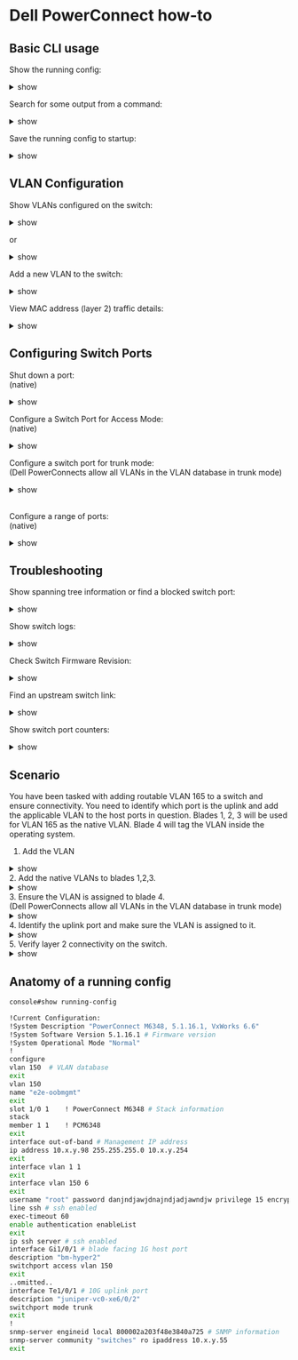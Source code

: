 # Dell PowerConnect how-to

## Basic CLI usage

Show the running config:
<details><summary>show</summary>
<p>

```bash

console#show running-config

!Current Configuration:
!System Description "PowerConnect M6348, 5.1.16.1, VxWorks 6.6"
!System Software Version 5.1.16.1
!System Operational Mode "Normal"
!
configure
vlan 150,152-155,183,3800,3807
exit
vlan 150
name "e2e-oobmgmt"

```

</p>
</details>


Search for some output from a command:
<details><summary>show</summary>
<p>

```bash

console#show running-config | include 1/0/2

interface Gi1/0/2

```

</p>
</details>

Save the running config to startup:
<details><summary>show</summary>
<p>

```bash

console#copy running-config startup-config

This operation may take a few minutes.
Management interfaces will not be available during this time.

Are you sure you want to save? (y/n)

```

</p>
</details>


## VLAN Configuration

Show VLANs configured on the switch:
<details><summary>show</summary>
<p>

```bash
console# show vlan

VLAN   Name                             Ports          Type
-----  ---------------                  -------------  --------------
1      default                          Po1-128,       Default
                                        Gi1/0/33-48,
                                        Te1/0/1-2
150    oobmgmt                          Te1/0/1-2      Static
```

</p>
</details>

or

<details><summary>show</summary>
<p>

```bash
console# show interface status


Port       Description                Duplex  Speed    Neg   Link   Flow Control
                                                             State  Status
---------  -------------------------  ------  -------  ----  ------ ------------
Gi1/0/1    bm-hyper2                  Full    1000     Auto  Up     Active
```

</p>
</details>



Add a new VLAN to the switch:
<details><summary>show</summary>
<p>

```bash
console# configure
console(config)# vlan database
console(config)# vlan 12
console(config)# exit
```

</p>
</details>

View MAC address (layer 2) traffic details:
<details><summary>show</summary>
<p>

```bash
console#show mac address-table

Aging time is 300 Sec

Vlan     Mac Address           Type        Port
-------- --------------------- ----------- ---------------------
1        84C1.C142.3E85        Dynamic     Te1/0/2
1        F48E.3840.A727        Management  Vl1
12       F48E.3840.A727        Management  Vl12
```

</p>
</details>


## Configuring Switch Ports

Shut down a port:
<br/>
(native)
<details><summary>show</summary>
<p>

```bash
console# configure
console(config)# interface Gi1/0/1
console(config)# shutdown
console(config)# exit
```

</p>
</details>

Configure a Switch Port for Access Mode:
<br/>
(native)
<details><summary>show</summary>
<p>

```bash
console# configure
console(config)# interface Gi1/0/1
console(config)# description usefuldescription
console(config)# switchport access vlan 150
console(config)# exit
```

</p>
</details>

Configure a switch port for trunk mode:
<br/>
(Dell PowerConnects allow all VLANs in the VLAN database in trunk mode)
<details><summary>show</summary>
<p>

```bash
console# configure
console(config)# interface Gi1/0/1
console(config)# description usefuldescription
console(config)# switchport mode trunk
console(config)# exit
```

</p>
</details>

<br/>


Configure a range of ports:
<br/>
(native)
<details><summary>show</summary>
<p>

```bash
console# configure
console(config)# interface range gigabitethernet 1/0/1-32
console(config)# description alltheports
console(config)# switchport access vlan 150
console(config)# exit
```

</p>
</details>

## Troubleshooting


Show spanning tree information or find a blocked switch port:

<details><summary>show</summary>
<p>

```bash

console#show spanning-tree

Spanning tree :Enabled - BPDU Flooding :Disabled - Portfast BPDU filtering :Disabled - mode :rstp
CST Regional Root:        80:00:F4:8E:38:40:A7:25
Regional Root Path Cost:  0
ROOT ID
              Priority        17618
              Address         DC38.E19C.5E01
              Path Cost       24000
              Root Port       Te1/0/2
              Hello Time 2 Sec Max Age 20 sec Forward Delay 15 sec TxHoldCount 6 sec
              Bridge Max Hops 20
Bridge ID
              Priority        32768
              Address         F48E.3840.A725
              Hello Time 2 Sec Max Age 20 sec Forward Delay 15 sec
Interfaces

Name     State    Prio.Nbr  Cost      Sts  Role  Restricted
------   -------- --------- --------- ---- ----- ----------
Gi1/0/1  Enabled  128.1     20000     FWD  Desg  No
Gi1/0/2  Enabled  128.2     20000     FWD  Desg  No
Gi1/0/3  Enabled  128.3     20000     FWD  Desg  No
Gi1/0/4  Enabled  128.4     20000     FWD  Desg  No

```

</p>
</details>


Show switch logs:

<details><summary>show</summary>
<p>

```bash

console#show logging

Logging is enabled
Console Logging: Level warnings. Messages : 1 logged, 24284 ignored
Monitor Logging: disabled
Buffer Logging: Level informational. Messages : 23662 logged, 623 ignored
File Logging: Level emergencies. Messages : 0 logged, 24285 ignored
Switch Auditing : enabled
CLI Command Logging: disabled
Web Session Logging : disabled
SNMP Set Command Logging : disabled
Logging facility level : local7
425 Messages dropped due to lack of resources
Buffer Log:
<190> Oct 14 00:38:38 10.19.0.98-1 CLI_WEB[219199344]: cmd_logger_api.c(260) 24285 %% [CLI:----:EIA-232] User ---- logged in to enable mode.
<190> Oct 14 00:36:02 10.19.0.98-1 CLI_WEB[213919568]: cmd_logger_api.c(260) 24284 %% [CLI:----:EIA-232] Disconnected due to Idle Timeout
<190> Oct 14 00:22:00 10.19.0.98-1 CLI_WEB[219199344]: cmd_logger_api.c(260) 24283 %% [CLI:----:EIA-232] User ---- logged in to enable mode.
<189> Oct 13 23:24:00 10.19.0.98-1 TRAPMGR[277167328]: traputil.c(638) 24282 %% Spanning Tree Topology Change Received: MSTID: 0 Te1/0/2
<189> Oct 13 23:23:59 10.19.0.98-1 TRAPMGR[277167328]: traputil.c(638) 24281 %% Spanning Tree Topology Change Received: MSTID: 0 Te1/0/2

```

</p>
</details>

Check Switch Firmware Revision:

<details><summary>show</summary>
<p>

```bash

console#show version

System Description................ Dell Ethernet Switch
System Up Time.................... 33 days, 15h:51m:10s
System Contact....................
System Name.......................
System Location...................
Burned In MAC Address............. XXXX.XXXX.XXXX
System Object ID.................. 1.3.6.1.4.1.674.10895.3025
System Model ID................... PCM6348
Machine Type...................... PowerConnect M6348

unit image1      image2      current-active next-active
---- ----------- ----------- -------------- --------------
1    5.1.16.1    5.1.10.1    image1         image1

```

</p>
</details>

Find an upstream switch link:
<details><summary>show</summary>
<p>

```bash
console# show  lldp remote-device all

..omitted..
Te1/0/2    1       XX:XX:XX:XX:XX:XX     xe-6/0/2            juniper-vc0

```

</p>
</details>

Show switch port counters:

<details><summary>show</summary>
<p>

```bash

console#show interfaces counters gi1/0/1

  Port      InTotalPkts      InUcastPkts      InMcastPkts      InBcastPkts
--------- ---------------- ---------------- ---------------- ----------------
Gi1/0/1           12778926         12647225           131316              385

  Port      OutTotalPkts     OutUcastPkts     OutMcastPkts     OutBcastPkts
--------- ---------------- ---------------- ---------------- ----------------
Gi1/0/1          124119278         69159295         44478037         10481946

FCS Errors: ................................... 0
Single Collision Frames: ...................... 0
Late Collisions: .............................. 0
Excessive Collisions: ......................... 0

```

</p>
</details>

## Scenario
You have been tasked with adding routable VLAN 165 to a switch and ensure connectivity. You need to identify which port is the uplink and add the applicable VLAN to the host ports in question. Blades 1, 2, 3 will be used for VLAN 165 as the native VLAN. Blade 4 will tag the VLAN inside the operating system.

1. Add the VLAN
<details><summary>show</summary>
<p>

```bash
console# configure
console(config)# vlan database
console(config)# vlan 165
console(config)# exit
```

</p>
</details>
2. Add the native VLANs to blades 1,2,3.
<details><summary>show</summary>
<p>

```bash
console# configure
console(config)# interface range Gi1/0/1-3
console(config)# description new_BM_hosts
console(config)# switchport access vlan 165
console(config)# exit
```

</p>
</details>
3. Ensure the VLAN is assigned to blade 4.
<br/>
(Dell PowerConnects allow all VLANs in the VLAN database in trunk mode)
<details><summary>show</summary>
<p>

```bash
console# configure
console(config)# interface Gi1/0/4
console(config)# description usefuldescription
console(config)# switchport mode trunk
console(config)# exit

console#show interfaces switchport Gi1/0/4

Port: Gi1/0/4
VLAN Membership Mode: Trunk Mode
Access Mode VLAN: 1 (default)
General Mode PVID: 1 (default)
General Mode Ingress Filtering: Enabled
General Mode Acceptable Frame Type: Admit All
General Mode Dynamically Added VLANs:
General Mode Untagged VLANs: 1
General Mode Tagged VLANs:
General Mode Forbidden VLANs:
Trunking Mode Native VLAN: 1 (default)
Trunking Mode Native VLAN Tagging: Disabled
Trunking Mode VLANs Enabled: All
..omitted..

```

</p>
</details>
4. Identify the uplink port and make sure the VLAN is assigned to it.
<details><summary>show</summary>
<p>

```bash
console# show  lldp remote-device all

..omitted..
Te1/0/2    1       XX:XX:XX:XX:XX:XX     xe-6/0/2            juniper-vc0

```

</p>
</details>
5. Verify layer 2 connectivity on the switch.
<details><summary>show</summary>
<p>

```bash
console#show mac address-table | include 165

Aging time is 300 Sec


165       84C1.C142.3E85        Dynamic     Te1/0/2
165       F48E.3840.A727        Dynamic     Gi1/0/1
165       F48E.3840.A728        Dynamic     Gi1/0/2
165       F48E.3840.A729        Dynamic     Gi1/0/3
165       F48E.3840.A730        Dynamic     Gi1/0/4

```

</p>
</details>

## Anatomy of a running config

```bash
console#show running-config

!Current Configuration:
!System Description "PowerConnect M6348, 5.1.16.1, VxWorks 6.6"
!System Software Version 5.1.16.1 # Firmware version
!System Operational Mode "Normal"
!
configure
vlan 150  # VLAN database
exit
vlan 150
name "e2e-oobmgmt"
exit
slot 1/0 1    ! PowerConnect M6348 # Stack information
stack
member 1 1    ! PCM6348
exit
interface out-of-band # Management IP address
ip address 10.x.y.98 255.255.255.0 10.x.y.254
exit
interface vlan 1 1
exit
interface vlan 150 6
exit
username "root" password danjndjawjdnajndjadjawndjw privilege 15 encrypted # root password and encryption
line ssh # ssh enabled
exec-timeout 60
enable authentication enableList
exit
ip ssh server # ssh enabled
interface Gi1/0/1 # blade facing 1G host port
description "bm-hyper2"
switchport access vlan 150
exit
..omitted..
interface Te1/0/1 # 10G uplink port
description "juniper-vc0-xe6/0/2"
switchport mode trunk
exit
!
snmp-server engineid local 800002a203f48e3840a725 # SNMP information
snmp-server community "switches" ro ipaddress 10.x.y.55
exit
```
